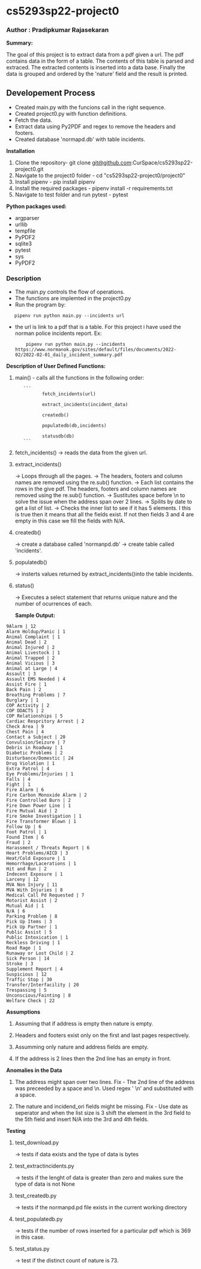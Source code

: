 # cs5293sp22-project0

### Author : Pradipkumar Rajasekaran

__Summary:__

The goal of this project is to extract data from a pdf given a url. The pdf contains data in the form of a table. The contents of this table 
is parsed and extraced. The extracted contents is inserted into a data base. Finally the data is grouped and ordered by the 'nature' field and the 
result is printed.

## Developement Process

- Created main.py with the funcions call in the right sequence.
- Created project0.py with function definitions.
- Fetch the data.
- Extract data using Py2PDF and regex to remove the headers and footers. 
- Created database 'normapd.db' with table incidents.

__Installation__


1. Clone the repository- git clone git@github.com:CurSpace/cs5293sp22-project0.git
2. Navigate to the project0 folder - cd "cs5293sp22-project0/project0"
3. Install pipenv - pip install pipenv
4. Install the required packages - pipenv install -r requirements.txt
5. Navigate to test folder and run pytest - pytest


__Python packages used:__

- argparser
- urllib
- tempfile
- PyPDF2
- sqlite3
- pytest
- sys
- PyPDF2

### Description

- The main.py controls the flow of operations.
- The functions are implemted in the project0.py
- Run the program by:
```
   pipenv run python main.py --incidents url
```
- the url is link to a pdf that is a table. For this project i have used the norman police incidents report.
   Ex: 
   
   ```
       pipenv run python main.py --incidents https://www.normanok.gov/sites/default/files/documents/2022-02/2022-02-01_daily_incident_summary.pdf
   ```

 
 __Description of User Defined Functions:__
 
 1. main() - calls all the functions in the following order:
 
           ```
                  fetch_incidents(url)
                  
                  extract_incidents(incident_data)
                  
                  createdb()
                  
                  populatedb(db,incidents)
                  
                  statusdb(db)
           ```
 2. fetch_incidents() 
   ->  reads the data from the given url.

 3. extract_incidents()

    -> Loops through all the pages.
    -> The headers, footers and column names are removed using the
       re.sub() function. 
    ->  Each list contains the rows in the give pdf. The headers, footers and column names are removed using the
       re.sub() function.
    -> Sustitutes space before \n to solve the issue when the address span over 2 lines.
    -> Spilits by date to get a list of list.
    -> Checks the inner list to see if it has 5 elements. I this is true then it means 
       that all the fields exist. If not then fields 3 and 4 are empty in this case we 
       fill the fields with N/A.
             
 4. createdb() 

    -> create a database called 'normanpd.db'
    -> create table called 'incidents'.

 5. populatedb() 

    -> insterts values returned by extract_incidents()into the table incidents.
 
 6. status() 

    -> Executes a select statement that returns unique nature and the number of ocurrences of each.


    __Sample Output:__
   
 ```
9Alarm | 12
Alarm Holdup/Panic | 1
Animal Complaint | 1
Animal Dead | 2
Animal Injured | 2
Animal Livestock | 1
Animal Trapped | 2
Animal Vicious | 3
Animal at Large | 4
Assault | 3
Assault EMS Needed | 4
Assist Fire | 1
Back Pain | 2
Breathing Problems | 7
Burglary | 1
COP Activity | 2
COP DDACTS | 2
COP Relationships | 5
Cardiac Respritory Arrest | 2
Check Area | 9
Chest Pain | 4
Contact a Subject | 20
Convulsion/Seizure | 7
Debris in Roadway | 1
Diabetic Problems | 2
Disturbance/Domestic | 24
Drug Violation | 1
Extra Patrol | 4
Eye Problems/Injuries | 1
Falls | 4
Fight | 1
Fire Alarm | 6
Fire Carbon Monoxide Alarm | 2
Fire Controlled Burn | 2
Fire Down Power Line | 1
Fire Mutual Aid | 2
Fire Smoke Investigation | 1
Fire Transformer Blown | 1
Follow Up | 6
Foot Patrol | 1
Found Item | 6
Fraud | 2
Harassment / Threats Report | 6
Heart Problems/AICD | 3
Heat/Cold Exposure | 1
Hemorrhage/Lacerations | 1
Hit and Run | 2
Indecent Exposure | 1
Larceny | 12
MVA Non Injury | 11
MVA With Injuries | 8
Medical Call Pd Requested | 7
Motorist Assist | 2
Mutual Aid | 1
N/A | 6
Parking Problem | 8
Pick Up Items | 3
Pick Up Partner | 1
Public Assist | 5
Public Intoxication | 1
Reckless Driving | 1
Road Rage | 1
Runaway or Lost Child | 2
Sick Person | 14
Stroke | 3
Supplement Report | 4
Suspicious | 12
Traffic Stop | 30
Transfer/Interfacility | 20
Trespassing | 5
Unconscious/Fainting | 8
Welfare Check | 22
 ```
__Assumptions__

1. Assuming that if address is empty then nature is empty.

2. Headers and footers exist only on the first and last pages respectively.

3. Assumming only nature and address fields are empty.

4. If the address is 2 lines then the 2nd line has an empty in front.
 
 
__Anomalies in the Data__

1. The address might span over two lines.
  Fix - The 2nd line of the address was preceeded by a space and \n. Used regex ' \n' and substituted with a space.
  
2. The nature and incidend_ori fields might be missing.
   Fix - Use date as seperator and when the list size is 3 shift the element in the 3rd field to the 5th field and insert N/A into the 3rd and 4th fields.


__Testing__

1. test_download.py

   -> tests if data exists and the  type of data is bytes

2. test_extractincidents.py

   -> tests if the lenght of data is greater than zero and makes sure the type of data is not None

3. test_createdb.py 

   -> tests if the normanpd.pd file exists in the current working directory
   
4. test_populatedb.py 

   -> tests if the number of rows inserted for a particular pdf which is 369 in this case.

5. test_status.py
 
   -> test if the distinct count of nature is 73.

 
 
